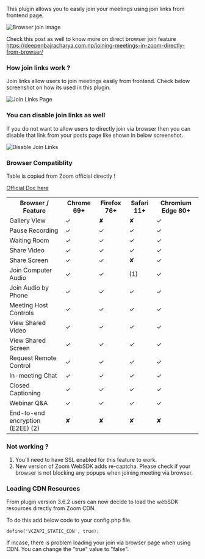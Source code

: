 This plugin allows you to easily join your meetings using join links from frontend page.

<img src="https://deepenbajracharya.com.np/wp-content/uploads/2020/03/Screen-Shot-2020-03-17-at-2.52.54-PM.png"  alt="Browser join image">

Check this post as well to know more on direct browser join feature <a href="https://deepenbajracharya.com.np/joining-meetings-in-zoom-directly-from-browser/">https://deepenbajracharya.com.np/joining-meetings-in-zoom-directly-from-browser/</a>

### How join links work ?

Join links allow users to join meetings easily from frontend. Check below screenshot on how its used in this plugin.

<img src="https://deepenbajracharya.com.np/wp-content/uploads/2020/03/join-links-page.png" alt="Join Links Page">

### You can disable join links as well

If you do not want to allow users to directly join via browser then you can disable that link from your posts page like shown in below screenshot.

<img src="https://deepenbajracharya.com.np/wp-content/uploads/2020/03/disable-join-links.png" alt="Disable Join Links">

### Browser Compatiblity

Table is copied from Zoom official directly !

<a href="https://marketplace.zoom.us/docs/sdk/native-sdks/web#browser-support" target="_blank">Official Doc here</a>

<table>
    <tbody>
      <tr>
        <th>Browser / Feature</th>
        <th>Chrome 69+</th>
        <th>Firefox 76+</th>
        <th>Safari 11+</th>
        <th>Chromium Edge 80+</th>
      </tr>
      <tr>
        <td>Gallery View</td>
        <td>✓</td>
        <td>✘</td>
        <td>✘</td>
        <td>✓</td>
      </tr>
      <tr>
        <td>Pause Recording</td>
        <td>✓</td>
        <td>✓</td>
        <td>✓</td>
        <td>✓</td>
      </tr>
      <tr>
        <td>Waiting Room</td>
        <td>✓</td>
        <td>✓</td>
        <td>✓</td>
        <td>✓</td>
      </tr>
      <tr>
        <td>Share Video</td>
        <td>✓</td>
        <td>✓</td>
        <td>✓</td>
        <td>✓</td>
      </tr>
      <tr>
        <td>Share Screen</td>
        <td>✓</td>
        <td>✓</td>
        <td>✘</td>
        <td>✓</td>
      </tr>
      <tr>
        <td>Join Computer Audio</td>
        <td>✓</td>
        <td>✓</td>
        <td>(1)</td>
        <td>✓</td>
      </tr>
      <tr>
        <td>Join Audio by Phone</td>
        <td>✓</td>
        <td>✓</td>
        <td>✓</td>
        <td>✓</td>
      </tr>
      <tr>
        <td>Meeting Host Controls</td>
        <td>✓</td>
        <td>✓</td>
        <td>✓</td>
        <td>✓</td>
      </tr>
      <tr>
        <td>View Shared Video</td>
        <td>✓</td>
        <td>✓</td>
        <td>✓</td>
        <td>✓</td>
      </tr>
      <tr>
        <td>View Shared Screen</td>
        <td>✓</td>
        <td>✓</td>
        <td>✓</td>
        <td>✓</td>
      </tr>
      <tr>
        <td>Request Remote Control</td>
        <td>✓</td>
        <td>✓</td>
        <td>✓</td>
        <td>✓</td>
      </tr>
      <tr>
        <td>In-meeting Chat</td>
        <td>✓</td>
        <td>✓</td>
        <td>✓</td>
        <td>✓</td>
      </tr>
      <tr>
        <td>Closed Captioning</td>
        <td>✓</td>
        <td>✓</td>
        <td>✓</td>
        <td>✓</td>
      </tr>
      <tr>
        <td>Webinar Q&amp;A</td>
        <td>✓</td>
        <td>✓</td>
        <td>✓</td>
        <td>✓</td>
      </tr>
      <tr>
        <td>End-to-end encryption (E2EE) (2)</td>
        <td>✘</td>
        <td>✘</td>
        <td>✘</td>
        <td>✘</td>
      </tr>
    </tbody>
  </table>

### Not working ?

1. You'll need to have SSL enabled for this feature to work.
2. New version of Zoom WebSDK adds re-captcha. Please check if your browser is not blocking any popups when joining meeting via browser.

### Loading CDN Resources

From plugin version 3.6.2 users can now decide to load the webSDK resources directly from Zoom CDN.

To do this add below code to your config.php file.

`define('VCZAPI_STATIC_CDN', true);`

If incase, there is problem loading your join via browser page when using CDN. You can change the "true" value to "false". 